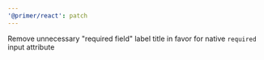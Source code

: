 ```yaml
---
'@primer/react': patch
---
```


Remove unnecessary "required field" label title in favor for native `required` input attribute
